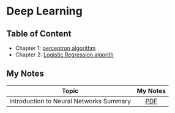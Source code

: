 # Deep Learning 

## Table of Content
* Chapter 1: [perceptron algorithm](https://github.com/NinaM31/DeepLearning-series/blob/main/1.%20Perceptron.ipynb) 
* Chapter 2: [Logistic Regression algorith]()

## My Notes
| Topic | My Notes |
|:-----:|:--------:|
| Introduction to Neural Networks Summary | [PDF](https://github.com/NinaM31/DeepLearning-series/blob/main/PDF%20Notes/Introduction%20to%20Neural%20Network%20summary%20.pdf) |
